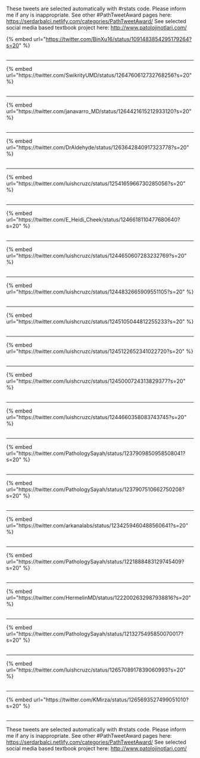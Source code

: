 

These tweets are selected automatically with #rstats code. Please inform me if any is inappropriate.
See other #PathTweetAward pages here: https://serdarbalci.netlify.com/categories/PathTweetAward/ 
See selected social media based textbook project here: http://www.patolojinotlari.com/

{% embed url="https://twitter.com/BinXu16/status/1091483854295179264?s=20" %}<br>
<br>
<hr>
{% embed url="https://twitter.com/SwikrityUMD/status/1264760612732768256?s=20" %}<br>
<br>
<hr>
{% embed url="https://twitter.com/janavarro_MD/status/1264421615212933120?s=20" %}<br>
<br>
<hr>
{% embed url="https://twitter.com/DrAldehyde/status/1263642840917323778?s=20" %}<br>
<br>
<hr>
{% embed url="https://twitter.com/luishcruzc/status/1254165966730285056?s=20" %}<br>
<br>
<hr>
{% embed url="https://twitter.com/E_Heidi_Cheek/status/1246618110477680640?s=20" %}<br>
<br>
<hr>
{% embed url="https://twitter.com/luishcruzc/status/1244650607283232769?s=20" %}<br>
<br>
<hr>
{% embed url="https://twitter.com/luishcruzc/status/1244832665909551105?s=20" %}<br>
<br>
<hr>
{% embed url="https://twitter.com/luishcruzc/status/1245105044812255233?s=20" %}<br>
<br>
<hr>
{% embed url="https://twitter.com/luishcruzc/status/1245122652341022720?s=20" %}<br>
<br>
<hr>
{% embed url="https://twitter.com/luishcruzc/status/1245000724313829377?s=20" %}<br>
<br>
<hr>
{% embed url="https://twitter.com/luishcruzc/status/1244660358083743745?s=20" %}<br>
<br>
<hr>
{% embed url="https://twitter.com/PathologySayah/status/1237909850958508041?s=20" %}<br>
<br>
<hr>
{% embed url="https://twitter.com/PathologySayah/status/1237907510662750208?s=20" %}<br>
<br>
<hr>
{% embed url="https://twitter.com/arkanalabs/status/1234259460488560641?s=20" %}<br>
<br>
<hr>
{% embed url="https://twitter.com/PathologySayah/status/1221888483129745409?s=20" %}<br>
<br>
<hr>
{% embed url="https://twitter.com/HermelinMD/status/1222002632987938816?s=20" %}<br>
<br>
<hr>
{% embed url="https://twitter.com/PathologySayah/status/1213275495850070017?s=20" %}<br>
<br>
<hr>
{% embed url="https://twitter.com/luishcruzc/status/1265708917839060993?s=20" %}<br>
<br>
<hr>
{% embed url="https://twitter.com/KMirza/status/1265693527499051010?s=20" %}<br>
<br>
<hr>


These tweets are selected automatically with #rstats code. Please inform me if any is inappropriate.
See other #PathTweetAward pages here: https://serdarbalci.netlify.com/categories/PathTweetAward/ 
See selected social media based textbook project here: http://www.patolojinotlari.com/
